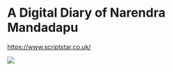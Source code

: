 # A Digital Diary of Narendra Mandadapu

https://www.scriptstar.co.uk/

<img href="/media/2016-Sep/Page_Speed.mp4.gif" src="Fastest blog on the earth" />